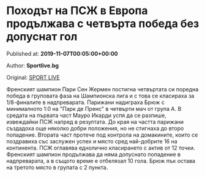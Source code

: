 
# Походът на ПСЖ в Европа продължава с четвърта победа без допуснат гол

Published at: **2019-11-07T00:05:00+00:00**

Author: **Sportlive.bg**

Original: [SPORT LIVE](https://www.sportlive.bg/worldfootball/championsleague/pohodyt-na-pszh-v-evropa-prodylzhava-s-chetvyrta-pobeda-bez-dopusnat-gol-1403707.html)

Френският шампион Пари Сен Жермен постигна четвъртата си поредна победа в груповата фаза на Шампионска лига и с това се класираха за 1/8-финалите в надпреварата. Парижани надиграха Брюж с минималното 1:0 на "Парк де Пренс" в четвърти мач от група А.
В средата на първата част Мауро Икарди успя да се разпише, извеждайки ПСЖ напред в резултата. До края на частта парижани създадоха още няколко добри положения, но не стигнаха до второ попадение. Втората част протече под контрола на домакините, които се поздравиха със заслужен успех и място сред най-добрите 16 на континента.
ПСЖ оглавява еднолично класирането с актив от 12 точки. Френският шампион продължава да няма допуснато попадение в надпреварата, а в същото време е отбелязал 10 гола. Брюж пък остава на третото място в групата с 2 пункта.
